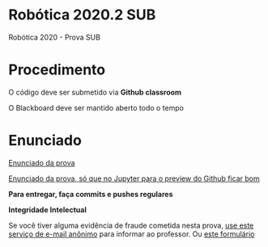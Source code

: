 # Robótica 2020.2 SUB
Robótica 2020 - Prova SUB

# Procedimento

O código deve ser submetido via **Github classroom**

O Blackboard deve ser mantido aberto todo o tempo


# Enunciado


[Enunciado da prova](enunciado.md)

[Enunciado da prova, só que no Jupyter para o preview do Github ficar bom](enunciado.ipynb)


**Para entregar, faça commits e pushes regulares**

**Integridade Intelectual**

Se você tiver alguma evidência de fraude cometida nesta prova, [use este serviço de e-mail anônimo](https://www.guerrillamail.com/pt/compose)  para informar ao professor.  Ou [este formulário](https://forms.gle/JPhqjPmuKAHxmvwZ9)

